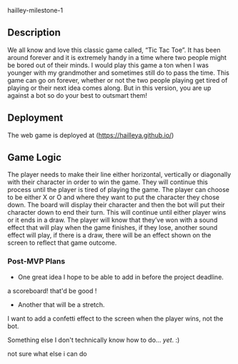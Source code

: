 hailley-milestone-1

## Description

We all know and love this classic game called, “Tic Tac Toe”. It has been around forever and it is extremely handy in a time where two people might be bored out of their minds. I would play this game a ton when I was younger with my grandmother and sometimes still do to pass the time. This game can go on forever, whether or not the two people playing get tired of playing or their next idea comes along. But in this version, you are up against a bot so do your best to outsmart them!


## Deployment

The web game is deployed at (https://hailleya.github.io/)


## Game Logic
The player needs to make their line either horizontal, vertically or diagonally with their character in order to win the game. They will continue this process until the player is tired of playing the game. The player can choose to be either X or O and where they want to put the character they chose down. The board will display their character and then the bot will put their character down to end their turn. This will continue until either player wins or it ends in a draw. The player will know that they’ve won with a sound effect that will play when the game finishes, if they lose, another sound effect will play, if there is a draw, there will be an effect shown on the screen to reflect that game outcome.


### Post-MVP Plans


- One great idea I hope to be able to add in before the project deadline.

a scoreboard! that'd be good ! 

- Another that will be a stretch.

I want to add a confetti effect to the screen when the player wins, not the bot. 

 Something else I don't technically know how to do... *yet*. :)

not sure what else i can do 
